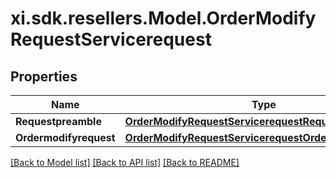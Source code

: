 # xi.sdk.resellers.Model.OrderModifyRequestServicerequest

## Properties

Name | Type | Description | Notes
------------ | ------------- | ------------- | -------------
**Requestpreamble** | [**OrderModifyRequestServicerequestRequestpreamble**](OrderModifyRequestServicerequestRequestpreamble.md) |  | [optional] 
**Ordermodifyrequest** | [**OrderModifyRequestServicerequestOrdermodifyrequest**](OrderModifyRequestServicerequestOrdermodifyrequest.md) |  | [optional] 

[[Back to Model list]](../README.md#documentation-for-models) [[Back to API list]](../README.md#documentation-for-api-endpoints) [[Back to README]](../README.md)

